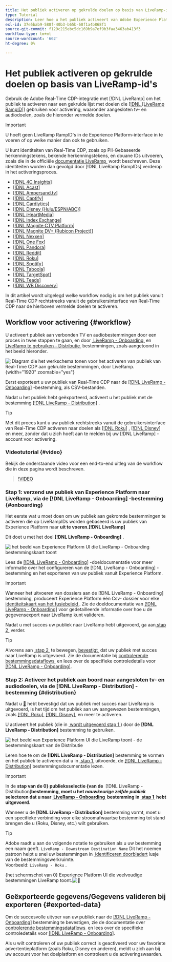 ```yaml
---
title: Het publiek activeren op gekrulde doelen op basis van LiveRamp-id's
type: Tutorial
description: Leer hoe u het publiek activeert van Adobe Experience Platform naar verbonden tv- en audiodoelen en andere integraties met de LiveRamp RampID.
exl-id: 37e5bab9-588f-40b3-b65b-68f1a4b868f1
source-git-commit: f129c215ebc5dc169b9a7ef9b3faa3463ab413f3
workflow-type: tm+mt
source-wordcount: '662'
ht-degree: 0%

---
```


# Het publiek activeren op gekrulde doelen op basis van LiveRamp-id&#39;s

Gebruik de Adobe Real-Time CDP-integratie met [!DNL LiveRamp] om het publiek te activeren naar een gekrulde lijst met doelen die [[!DNL [LiveRamp RampID]]](https://docs.liveramp.com/connect/en/interpreting-rampid,-liveramp-s-people-based-identifier.html) gebruiken voor activering, waaronder aangesloten tv- en audiodoelen, zoals de hieronder vermelde doelen.

>[!IMPORTANT]
>
>U hoeft geen LiveRamp RampID&#39;s in de Experience Platform-interface in te voeren of op welke manier dan ook te gebruiken.
>
> U kunt identiteiten van Real-Time CDP, zoals op PII-Gebaseerde herkenningstekens, bekende herkenningstekens, en douane IDs uitvoeren, zoals die in de officiële [&#x200B; documentatie LiveRamp &#x200B;](https://docs.liveramp.com/connect/en/identity-and-identifier-terms-and-concepts.html#known-identifiers) wordt beschreven. Deze identiteiten worden dan gevolgd door [!DNL LiveRamp RampIDs] verderop in het activeringsproces.


* [[!DNL 4C Insights]](#insights)
* [[!DNL Acast]](#acast)
* [[!DNL Ampersand.tv]](#ampersand-tv)
* [[!DNL Captify]](#captify)
* [[!DNL Cardlytics]](#cardlytics)
* [[!DNL Disney (Hulu/ESPN/ABC)]](#disney)
* [[!DNL iHeartMedia]](#iheartmedia)
* [[!DNL Index Exchange]](#index-exchange)
* [[!DNL Magnite CTV Platform]](#magnite)
* [[!DNL Magnite DV+ (Rubicon Project)]](#magnite-dv)
* [[!DNL Nexxen]](#nexxen)
* [[!DNL One Fox]](#fox)
* [[!DNL Pandora]](#pandora)
* [[!DNL Reddit]](#reddit)
* [[!DNL Roku]](#roku)
* [[!DNL Spotify]](#spotify)
* [[!DNL Taboola]](#taboola)
* [[!DNL TargetSpot]](#targetspot)
* [[!DNL Teads]](#teads)
* [[!DNL WB Discovery]](#wb-discovery)

In dit artikel wordt uitgelegd welke workflow nodig is om het publiek vanuit Real-Time CDP rechtstreeks vanuit de gebruikersinterface van Real-Time CDP naar de hierboven vermelde doelen te activeren.

## Workflow voor activering {#workflow}

U activeert publiek aan verbonden TV en audiobestemmingen door een proces in twee stappen te gaan, en door [&#x200B; LiveRamp - Onboarding &#x200B;](../catalog/advertising/liveramp-onboarding.md) en [&#x200B; LiveRamp te gebruiken - Distributie &#x200B;](../catalog/advertising/liveramp-distribution.md) bestemmingen, zoals aangetoond in het beeld hieronder.

![&#x200B; Diagram die het werkschema tonen voor het activeren van publiek van Real-Time CDP aan gekrulde bestemmingen, door LiveRamp.](../assets/ui/activate-curated-destinations-liveramp/workflow-diagram.png){width="1920" zoomable="yes"}

Eerst exporteert u uw publiek van Real-Time CDP naar de [[!DNL LiveRamp - Onboarding]](../catalog/advertising/liveramp-onboarding.md) -bestemming, als CSV-bestanden.

Nadat u het publiek hebt geëxporteerd, activeert u het publiek met de bestemming [[!DNL LiveRamp - Distribution]](../catalog/advertising/liveramp-distribution.md) .

>[!TIP]
>
>Met dit proces kunt u uw publiek rechtstreeks vanuit de gebruikersinterface van Real-Time CDP activeren naar doelen als [[!DNL Roku]](../catalog/advertising/liveramp-distribution.md#roku) , [[!DNL Disney]](../catalog/advertising/liveramp-distribution.md#disney) en meer, zonder dat u zich hoeft aan te melden bij uw [!DNL LiveRamp] -account voor activering.

### Videotutorial {#video}

Bekijk de onderstaande video voor een end-to-end uitleg van de workflow die in deze pagina wordt beschreven.

>[!VIDEO](https://video.tv.adobe.com/v/3452663?captions=dut)

### Stap 1: verzend uw publiek van Experience Platform naar LiveRamp, via de [!DNL LiveRamp - Onboarding] -bestemming {#onboarding}

Het eerste wat u moet doen om uw publiek aan gekromde bestemmingen te activeren die op LiveRampIDs worden gebaseerd is uw publiek van Experience Platform naar **uit te voeren.[!DNL LiveRamp]**

Dit doet u met het doel **[!DNL LiveRamp - Onboarding]** .

![&#x200B; het beeld van Experience Platform UI die LiveRamp - Onboarding bestemmingskaart toont &#x200B;](../assets/ui/activate-curated-destinations-liveramp/liveramp-onboarding-catalog.png)

Lees de [[!DNL LiveRamp - Onboarding]](../catalog/advertising/liveramp-onboarding.md) -doeldocumentatie voor meer informatie over het configureren van de [!DNL LiveRamp - Onboarding] -bestemming en het exporteren van uw publiek vanuit Experience Platform.

>[!IMPORTANT]
>
>Wanneer het uitvoeren van dossiers aan de [!DNL LiveRamp - Onboarding] bestemming, produceert Experience Platform één Csv- dossier voor elke [&#x200B; identiteitskaart van het fusiebeleid &#x200B;](../../profile/merge-policies/overview.md). Zie de doeldocumentatie van [[!DNL LiveRamp - Onboarding]](../catalog/advertising/liveramp-onboarding.md) voor gedetailleerde informatie over hoe u de gegevensexport naar LiveRamp kunt valideren.


Nadat u met succes uw publiek naar LiveRamp hebt uitgevoerd, ga aan [&#x200B; stap 2 &#x200B;](#distribution) verder.

>[!TIP]
>
>Alvorens aan [&#x200B; stap 2 &#x200B;](#distribution) te bewegen, [&#x200B; bevestigt &#x200B;](../catalog/advertising/liveramp-onboarding.md#exported-data) dat uw publiek met succes naar LiveRamp is uitgevoerd. Zie de documentatie bij [&#x200B; controlerende bestemmingsdataflows &#x200B;](../../dataflows/ui/monitor-destinations.md#dataflow-runs-for-batch-destinations) en lees over de specifieke controledetails voor [[!DNL LiveRamp - Onboarding]](../catalog/advertising/liveramp-onboarding.md#exported-data).

### Stap 2: Activeer het publiek aan boord naar aangesloten tv- en audiodoelen, via de [!DNL LiveRamp - Distribution] -bestemming {#distribution}

Nadat u [&#128279;](../catalog/advertising/liveramp-onboarding.md#exported-data) hebt bevestigd dat uw publiek met succes naar LiveRamp is uitgevoerd, is het tijd om het publiek aan uw aangewezen bestemmingen, zoals [[!DNL Roku]](../catalog/advertising/liveramp-distribution.md#roku), [[!DNL Disney]](../catalog/advertising/liveramp-distribution.md#disney), en meer te activeren.

U activeert het publiek (die in [&#x200B; wordt uitgevoerd stap 1 &#x200B;](#onboarding)) door de **[!DNL LiveRamp - Distribution]** bestemming te gebruiken.

![&#x200B; het beeld van Experience Platform UI die LiveRamp toont - de bestemmingskaart van de Distributie &#x200B;](../assets/ui/activate-curated-destinations-liveramp/liveramp-distribution-catalog.png)

Leren hoe te om de **[!DNL LiveRamp - Distribution]** bestemming te vormen en het publiek te activeren dat u in [&#x200B; stap 1 &#x200B;](#onboarding) uitvoerde, de [[!DNL LiveRamp - Distribution]](../catalog/advertising/liveramp-distribution.md) bestemmingsdocumentatie lezen.

>[!IMPORTANT]
>
>In de **stap van de 0&rbrace; publieksselectie &lbrace;van de &#x200B;** [!DNL LiveRamp - Distribution]&#x200B;**bestemming, moet u het *nauwkeurige zelfde publiek* selecteren dat u naar [&#x200B; LiveRamp - Onboarding &#x200B;](../catalog/advertising/liveramp-onboarding.md) bestemming in [&#x200B; stap 1 &#x200B;](#onboarding) hebt uitgevoerd.**

Wanneer u de **[!DNL LiveRamp - Distribution]** bestemming vormt, moet u een specifieke verbinding voor elke stroomafwaartse bestemming tot stand brengen die u (Roku, Disney, etc.) wilt gebruiken.

>[!TIP]
>
>Adobe raadt u aan de volgende notatie te gebruiken als u uw bestemming een naam geeft. `LiveRamp - Downstream Destination Name` Dit het noemen patroon helpt u snel uw bestemmingen in [&#x200B; identificeren doorbladert &#x200B;](../ui/destinations-workspace.md#browse) lusje van de bestemmingswerkruimte.
><br>
>Voorbeeld: `LiveRamp - Roku` .

{het schermschot van 0} Experience Platform UI die veelvoudige bestemmingen LiveRamp toont.![&#128279;](../assets/ui/activate-curated-destinations-liveramp/liveramp-naming.png)

## Geëxporteerde gegevens/Gegevens valideren bij exporteren {#exported-data}

Om de succesvolle uitvoer van uw publiek naar de [[!DNL LiveRamp - Onboarding]](../catalog/advertising/liveramp-onboarding.md) bestemming te bevestigen, zie de documentatie over [&#x200B; controlerende bestemmingsdataflows &#x200B;](../../dataflows/ui/monitor-destinations.md#dataflow-runs-for-batch-destinations) en lees over de specifieke controledetails voor [[!DNL LiveRamp - Onboarding]](../catalog/advertising/liveramp-onboarding.md#exported-data).

Als u wilt controleren of uw publiek correct is geactiveerd voor uw favoriete advertentieplatform (zoals Roku, Disney en anderen), meldt u zich aan bij uw account voor het doelplatform en controleert u de activeringswaarden.
